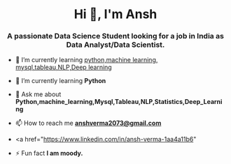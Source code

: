 <h1 align="center">Hi 👋, I'm Ansh</h1>


<h3 align="center">A passionate Data Science Student looking for a job in India as Data Analyst/Data Scientist.</h3>



- 🔭 I’m currently learning [python,machine learning, mysql,tableau,NLP,Deep learning](https://github.com/vermaansh99)

- 🌱 I’m currently learning **Python**

- 💬 Ask me about **Python,machine_learning,Mysql,Tableau,NLP,Statistics,Deep_Learning**

- 📫 How to reach me **anshverma2073@gmail.com**

- <a href="https://www.linkedin.com/in/ansh-verma-1aa4a11b6"

- ⚡ Fun fact **I am moody.**
